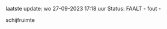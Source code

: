 laatste update: 
wo 27-09-2023 17:18   uur 
Status: FAALT - fout - 
<div class="service R">schijfruimte</div>